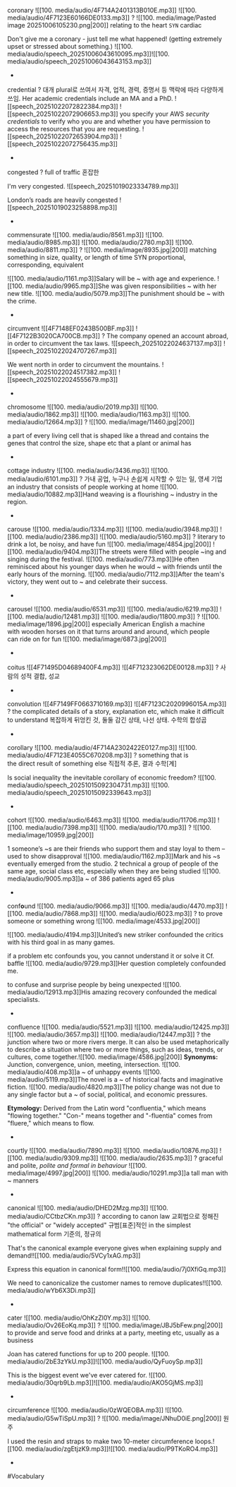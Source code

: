 coronary ![[100. media/audio/4F714A2401313B010E.mp3]] ![[100. media/audio/4F7123E60166DE0133.mp3]]
?
![[100. media/image/Pasted image 20251006105230.png|200]]
relating to the heart `SYN` cardiac

Don't give me a coronary - just tell me what happened!
(getting extremely upset or stressed about something.)
![[100. media/audio/speech_20251006043610095.mp3]]![[100. media/audio/speech_20251006043643153.mp3]]
<!--SR:!2025-11-02,7,228-->
-

credential
?
대개 plural로 쓰여서 자격, 업적, 경력, 증명서 등 맥락에 따라 다양하게 쓰임.
Her academic credentials include an MA and a PhD.
![[speech_20251022072822384.mp3]] ![[speech_20251022072906653.mp3]]
you specify your AWS _security credentials_ to verify who you are and whether you have permission to access the resources that you are requesting.
![[speech_20251022072653904.mp3]] ![[speech_20251022072756435.mp3]]
<!--SR:!2025-11-03,8,251-->
-

congested
?
full of traffic 혼잡한

I'm very congested.
![[speech_20251019023334789.mp3]]

London’s roads are heavily congested
![[speech_20251019023258898.mp3]]
<!--SR:!2025-10-30,8,252-->

-

commensurate ![[100. media/audio/8561.mp3]] ![[100. media/audio/8985.mp3]] ![[100. media/audio/2780.mp3]] ![[100. media/audio/8811.mp3]]
?
![[100. media/image/8935.jpg|200]]
matching something in size, quality, or length of time
SYN proportional, corresponding, equivalent

![[100. media/audio/1161.mp3]]Salary will be ~ with age and experience.
![[100. media/audio/9965.mp3]]She was given responsibilities ~ with her new title.
![[100. media/audio/5079.mp3]]The punishment should be ~ with the crime.
<!--SR:!2025-10-29,6,230-->
-

circumvent ![[4F7148EF0243B500BF.mp3]] ![[4F7122B3020CA700CB.mp3]]
?
The company opened an account abroad, in order to circumvent the tax laws.
![[speech_20251022024637137.mp3]] ![[speech_20251022024707267.mp3]]

We went north in order to circumvent the mountains.
![[speech_20251022024517382.mp3]] ![[speech_20251022024555679.mp3]]
<!--SR:!2025-10-25,3,251-->
-

chromosome ![[100. media/audio/2019.mp3]] ![[100. media/audio/1862.mp3]] ![[100. media/audio/1163.mp3]] ![[100. media/audio/12664.mp3]]
?
![[100. media/image/11460.jpg|200]]

a part of every living cell that is shaped like a thread and contains the genes that control the size, shape etc that a plant or animal has
<!--SR:!2025-11-02,7,253-->

-

cottage industry ![[100. media/audio/3436.mp3]] ![[100. media/audio/6101.mp3]]
?
가내 공업, 누구나 손쉽게 시작할 수 있는 일, 영세 기업
an industry that consists of people working at home
![[100. media/audio/10882.mp3]]Hand weaving is a flourishing ~ industry in the region.
<!--SR:!2025-11-05,15,290-->
-


carouse ![[100. media/audio/1334.mp3]] ![[100. media/audio/3948.mp3]] ![[100. media/audio/2386.mp3]] ![[100. media/audio/5160.mp3]]
?
literary to drink a lot, be noisy, and have fun
![[100. media/image/4854.jpg|200]]
![[100. media/audio/9404.mp3]]The streets were filled with people ~ing and singing during the festival.
![[100. media/audio/773.mp3]]He often reminisced about his younger days when he would ~ with friends until the early hours of the morning.
![[100. media/audio/7112.mp3]]After the team's victory, they went out to ~ and celebrate their success.
<!--SR:!2025-10-27,4,271-->
-

carousel ![[100. media/audio/6531.mp3]] ![[100. media/audio/6219.mp3]] ![[100. media/audio/12481.mp3]] ![[100. media/audio/11800.mp3]]
?
![[100. media/image/1896.jpg|200]]
especially American English a machine with wooden horses on it that turns around and around, which people can ride on for fun
![[100. media/image/6873.jpg|200]]
<!--SR:!2025-10-26,3,250-->
-

coitus ![[4F71495D04689400F4.mp3]] ![[4F712323062DE00128.mp3]]
?
사람의 성적 결합, 성교
<!--SR:!2025-10-27,4,270-->
-

convolution ![[4F7149FF0663710169.mp3]]
![[4F7123C2020996015A.mp3]]
?
the complicated details of a story, explanation etc, which make it difficult to understand
복잡하게 뒤엉킨 것, 둘둘 감긴 상태, 나선 상태. 수학의 합성곱
<!--SR:!2025-10-31,5,249-->
-

corollary ![[100. media/audio/4F714A2302422E0127.mp3]] ![[100. media/audio/4F7123E4055C670208.mp3]]
?
something that is the direct result of something else
직접적 추론, 결과
수학[계]

Is social inequality the inevitable corollary of economic freedom?
![[100. media/audio/speech_20251015092304731.mp3]] ![[100. media/audio/speech_20251015092339643.mp3]]
<!--SR:!2025-10-26,2,230-->
-

cohort ![[100. media/audio/6463.mp3]] ![[100. media/audio/11706.mp3]] ![[100. media/audio/7398.mp3]] ![[100. media/audio/170.mp3]]
?
![[100. media/image/10959.jpg|200]]

1 someone’s ~s are their friends who support them and stay loyal to them – used to show disapproval
![[100. media/audio/1162.mp3]]Mark and his ~s eventually emerged from the studio.
2 technical a group of people of the same age, social class etc, especially when they are being studied  ![[100. media/audio/9005.mp3]]a ~ of 386 patients aged 65 plus
<!--SR:!2025-10-27,4,271-->
-

conf**o**und ![[100. media/audio/9066.mp3]] ![[100. media/audio/4470.mp3]] ![[100. media/audio/7868.mp3]] ![[100. media/audio/6023.mp3]]
?
to prove someone or something wrong
![[100. media/image/4533.jpg|200]]

![[100. media/audio/4194.mp3]]United’s new striker confounded the critics with his third goal in as many games.

if a problem etc confounds you, you cannot understand it or solve it
Cf. baffle
![[100. media/audio/9729.mp3]]Her question completely confounded me.

to confuse and surprise people by being unexpected
![[100. media/audio/12913.mp3]]His amazing recovery confounded the medical specialists.
<!--SR:!2025-10-27,4,273-->
-

confluence ![[100. media/audio/5521.mp3]] ![[100. media/audio/12425.mp3]] ![[100. media/audio/3657.mp3]] ![[100. media/audio/12447.mp3]]
?
the junction where two or more rivers merge. It can also be used metaphorically to describe a situation where two or more things, such as ideas, trends, or cultures, come together.![[100. media/image/4586.jpg|200]]
**Synonyms:** Junction, convergence, union, meeting, intersection.
![[100. media/audio/408.mp3]]a ~ of unhappy events
![[100. media/audio/5119.mp3]]The novel is a ~ of historical facts and imaginative fiction.
![[100. media/audio/4820.mp3]]The policy change was not due to any single factor but a ~ of social, political, and economic pressures.

**Etymology:** Derived from the Latin word "confluentia," which means "flowing together." "Con-" means together and "-fluentia" comes from "fluere," which means to flow.
<!--SR:!2025-11-07,12,270-->
-

courtly ![[100. media/audio/7890.mp3]] ![[100. media/audio/10876.mp3]] ![[100. media/audio/9309.mp3]] ![[100. media/audio/2635.mp3]]
?
graceful and polite, _polite and formal in behaviour_
![[100. media/image/4997.jpg|200]]
![[100. media/audio/10291.mp3]]a tall man with ~ manners
<!--SR:!2025-10-27,4,273-->
-

canonical ![[100. media/audio/DHED2Mzg.mp3]] ![[100. media/audio/CCtbzCKn.mp3]]
?
according to canon law 교회법으로 정해진
"the official" or "widely accepted"  규범[표준]적인
in the simplest mathematical form 기준의, 정규의

That's the canonical example everyone gives when explaining supply and demand!![[100. media/audio/5VCy1xAG.mp3]]

Express this equation in canonical form!![[100. media/audio/7j0XfiGq.mp3]]

We need to canonicalize the customer names to remove duplicates!![[100. media/audio/wYb6X3Di.mp3]]
<!--SR:!2025-11-05,1,230-->
-

cater ![[100. media/audio/OhKzZl0Y.mp3]] ![[100. media/audio/Ov26EoKq.mp3]]
?
![[100. media/image/JBJ5bFew.png|200]]
to provide and serve food and drinks at a party, meeting etc, usually as a business

Joan has catered functions for up to 200 people.
![[100. media/audio/2bE3zYkU.mp3]]![[100. media/audio/QyFuoySp.mp3]]

This is the biggest event we've ever catered for.
![[100. media/audio/30qrb9Lb.mp3]]![[100. media/audio/AKO5GjMS.mp3]]
<!--SR:!2025-11-05,1,230-->
-

circumference ![[100. media/audio/0zWQEOBA.mp3]] ![[100. media/audio/G5wTiSpU.mp3]]
?
![[100. media/image/JNhuD0iE.png|200]]
원주

I used the resin and straps to make two 10-meter circumference loops.![[100. media/audio/zgEtjzK9.mp3]]![[100. media/audio/P9TKoRO4.mp3]]
<!--SR:!2025-11-05,1,230-->
-

#Vocabulary
